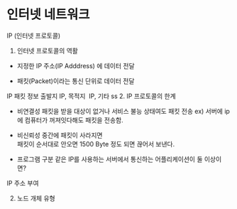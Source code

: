 # 인터넷 네트워크

IP (인터넷 프로토콜)

1. 인터넷 프로토콜의 역활
- 지정한 IP 주소(IP Adddress) 에 데이터 전달

- 패킷(Packet)이라는 통신 단위로 데이터 전달

IP 패킷 정보 
출발지 IP, 목적지  IP, 기타 
ss
2. IP 프로토콜의 한계
- 비연결성
  패킷을 받을 대상이 없거나 서비스 불능 상태여도 패킷 전송 
   ex) 서버에 ip에 컴퓨터가 꺼져잇다해도 패킷을 전송함.

- 비신뢰성
   중간에 패킷이 사라지면   
   패킷이 순서대로 안오면
    1500 Byte 정도 되면 끊어서 보낸다.
    
- 프로그램 구분
  같은 IP를 사용하는 서버에서 통신하는 어플리케이션이 둘 이상이면? 

IP 주소 부여


2. 노드 개체 유형